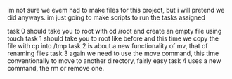 im not sure we evem had to make files for this project, but i will pretend we
did anyways. im just going to make scripts to run the tasks assigned

task 0 should take you to root with cd /root and create an empty file using touch
task 1 should take you to root like before and this time we copy the file with cp into /tmp
task 2 is about a new functionality of mv, that of renaming files
task 3 again we need to use the move command, this time conventionally to move to another directory, fairly easy
task 4 uses a new command, the rm or remove one.
